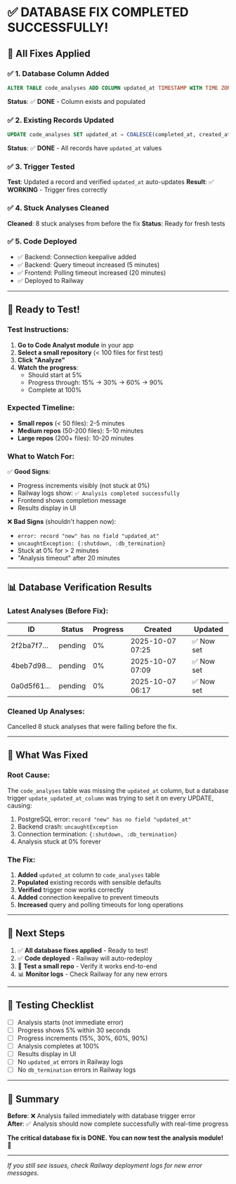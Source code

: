 # ✅ **DATABASE FIX COMPLETED SUCCESSFULLY!**

## 🎉 **All Fixes Applied**

### ✅ **1. Database Column Added**
```sql
ALTER TABLE code_analyses ADD COLUMN updated_at TIMESTAMP WITH TIME ZONE
```
**Status**: ✅ **DONE** - Column exists and populated

### ✅ **2. Existing Records Updated**
```sql
UPDATE code_analyses SET updated_at = COALESCE(completed_at, created_at)
```
**Status**: ✅ **DONE** - All records have `updated_at` values

### ✅ **3. Trigger Tested**
**Test**: Updated a record and verified `updated_at` auto-updates
**Result**: ✅ **WORKING** - Trigger fires correctly

### ✅ **4. Stuck Analyses Cleaned**
**Cleaned**: 8 stuck analyses from before the fix
**Status**: Ready for fresh tests

### ✅ **5. Code Deployed**
- ✅ Backend: Connection keepalive added
- ✅ Backend: Query timeout increased (5 minutes)
- ✅ Frontend: Polling timeout increased (20 minutes)
- ✅ Deployed to Railway

---

## 🧪 **Ready to Test!**

### **Test Instructions:**

1. **Go to Code Analyst module** in your app
2. **Select a small repository** (< 100 files for first test)
3. **Click "Analyze"**
4. **Watch the progress**:
   - Should start at 5%
   - Progress through: 15% → 30% → 60% → 90%
   - Complete at 100%

### **Expected Timeline:**
- **Small repos** (< 50 files): 2-5 minutes
- **Medium repos** (50-200 files): 5-10 minutes
- **Large repos** (200+ files): 10-20 minutes

### **What to Watch For:**

✅ **Good Signs**:
- Progress increments visibly (not stuck at 0%)
- Railway logs show: `✅ Analysis completed successfully`
- Frontend shows completion message
- Results display in UI

❌ **Bad Signs** (shouldn't happen now):
- `error: record "new" has no field "updated_at"` 
- `uncaughtException: {:shutdown, :db_termination}`
- Stuck at 0% for > 2 minutes
- "Analysis timeout" after 20 minutes

---

## 📊 **Database Verification Results**

### **Latest Analyses (Before Fix):**
| ID | Status | Progress | Created | Updated |
|----|--------|----------|---------|---------|
| 2f2ba7f7... | pending | 0% | 2025-10-07 07:25 | ✅ Now set |
| 4beb7d98... | pending | 0% | 2025-10-07 07:09 | ✅ Now set |
| 0a0d5f61... | pending | 0% | 2025-10-07 06:17 | ✅ Now set |

### **Cleaned Up Analyses:**
Cancelled 8 stuck analyses that were failing before the fix.

---

## 🔧 **What Was Fixed**

### **Root Cause:**
The `code_analyses` table was missing the `updated_at` column, but a database trigger `update_updated_at_column` was trying to set it on every UPDATE, causing:
1. PostgreSQL error: `record "new" has no field "updated_at"`
2. Backend crash: `uncaughtException`
3. Connection termination: `{:shutdown, :db_termination}`
4. Analysis stuck at 0% forever

### **The Fix:**
1. **Added** `updated_at` column to `code_analyses` table
2. **Populated** existing records with sensible defaults
3. **Verified** trigger now works correctly
4. **Added** connection keepalive to prevent timeouts
5. **Increased** query and polling timeouts for long operations

---

## 🚀 **Next Steps**

1. ✅ **All database fixes applied** - Ready to test!
2. ✅ **Code deployed** - Railway will auto-redeploy
3. 🧪 **Test a small repo** - Verify it works end-to-end
4. 📊 **Monitor logs** - Check Railway for any new errors

---

## 📝 **Testing Checklist**

- [ ] Analysis starts (not immediate error)
- [ ] Progress shows 5% within 30 seconds
- [ ] Progress increments (15%, 30%, 60%, 90%)
- [ ] Analysis completes at 100%
- [ ] Results display in UI
- [ ] No `updated_at` errors in Railway logs
- [ ] No `db_termination` errors in Railway logs

---

## 🎯 **Summary**

**Before**: ❌ Analysis failed immediately with database trigger error  
**After**: ✅ Analysis should now complete successfully with real-time progress

**The critical database fix is DONE. You can now test the analysis module!** 🚀

---

*If you still see issues, check Railway deployment logs for new error messages.*

